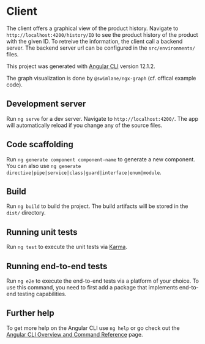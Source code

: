 # Client

The client offers a graphical view of the product history. Navigate to `http://localhost:4200/history/ID` to see the product history of the product with the given ID. To retreive the information, the client call a backend server. The backend server url can be configured in the `src/environments/` files.

This project was generated with [Angular CLI](https://github.com/angular/angular-cli) version 12.1.2.

The graph visualization is done by `@swimlane/ngx-graph` (cf. offical example code).

## Development server

Run `ng serve` for a dev server. Navigate to `http://localhost:4200/`. The app will automatically reload if you change any of the source files.

## Code scaffolding

Run `ng generate component component-name` to generate a new component. You can also use `ng generate directive|pipe|service|class|guard|interface|enum|module`.

## Build

Run `ng build` to build the project. The build artifacts will be stored in the `dist/` directory.

## Running unit tests

Run `ng test` to execute the unit tests via [Karma](https://karma-runner.github.io).

## Running end-to-end tests

Run `ng e2e` to execute the end-to-end tests via a platform of your choice. To use this command, you need to first add a package that implements end-to-end testing capabilities.

## Further help

To get more help on the Angular CLI use `ng help` or go check out the [Angular CLI Overview and Command Reference](https://angular.io/cli) page.
